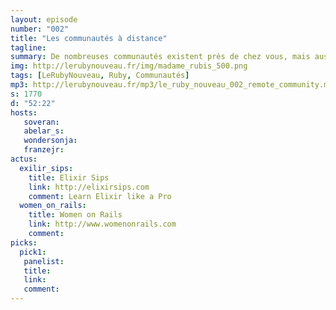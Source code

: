 ```yaml
---
layout: episode
number: "002"
title: "Les communautés à distance"
tagline: 
summary: De nombreuses communautés existent près de chez vous, mais aussi partout sur le net.
img: http://lerubynouveau.fr/img/madame_rubis_500.png
tags: [LeRubyNouveau, Ruby, Communautés]
mp3: http://lerubynouveau.fr/mp3/le_ruby_nouveau_002_remote_community.mp3
s: 1770
d: "52:22"
hosts:
   soveran:
   abelar_s:
   wondersonja:
   franzejr:
actus:
  exilir_sips:
    title: Elixir Sips
    link: http://elixirsips.com
    comment: Learn Elixir like a Pro
  women_on_rails:
    title: Women on Rails
    link: http://www.womenonrails.com
    comment:
picks:
  pick1:
   panelist: 
   title: 
   link: 
   comment: 
---
```


